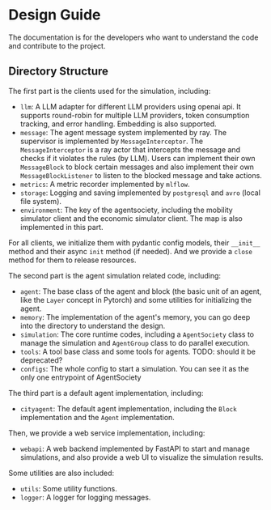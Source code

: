 # Design Guide

The documentation is for the developers who want to understand the code and contribute to the project.

## Directory Structure

The first part is the clients used for the simulation, including:
- `llm`: A LLM adapter for different LLM providers using openai api. It supports round-robin for multiple LLM providers, token consumption tracking, and error handling. Embedding is also supported.
- `message`: The agent message system implemented by ray. The supervisor is implemented by `MessageInterceptor`. The `MessageInterceptor` is a ray actor that intercepts the message and checks if it violates the rules (by LLM). Users can implement their own `MessageBlock` to block certain messages and also implement their own `MessageBlockListener` to listen to the blocked message and take actions.
- `metrics`: A metric recorder implemented by `mlflow`.
- `storage`: Logging and saving implemented by `postgresql` and `avro` (local file system).
- `environment`: The key of the agentsociety, including the mobility simulator client and the economic simulator client. The map is also implemented in this part.

For all clients, we initialize them with pydantic config models, their `__init__` method and their async `init` method (if needed). And we provide a `close` method for them to release resources.

The second part is the agent simulation related code, including:
- `agent`: The base class of the agent and block (the basic unit of an agent, like the `Layer` concept in Pytorch) and some utilities for initializing the agent.
- `memory`: The implementation of the agent's memory, you can go deep into the directory to understand the design.
- `simulation`: The core runtime codes, including a `AgentSociety` class to manage the simulation and `AgentGroup` class to do parallel execution.
- `tools`: A tool base class and some tools for agents. TODO: should it be deprecated?
- `configs`: The whole config to start a simulation. You can see it as the only one entrypoint of AgentSociety

The third part is a default agent implementation, including:
- `cityagent`: The default agent implementation, including the `Block` implementation and the `Agent` implementation.

Then, we provide a web service implementation, including:
- `webapi`: A web backend implemented by FastAPI to start and manage simulations, and also provide a web UI to visualize the simulation results.

Some utilities are also included:
- `utils`: Some utility functions.
- `logger`: A logger for logging messages.